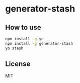 # generator-stash 

## How to use

```bash
npm install -g yo
npm install -g generator-stash
yo stash
```

## License

MIT
